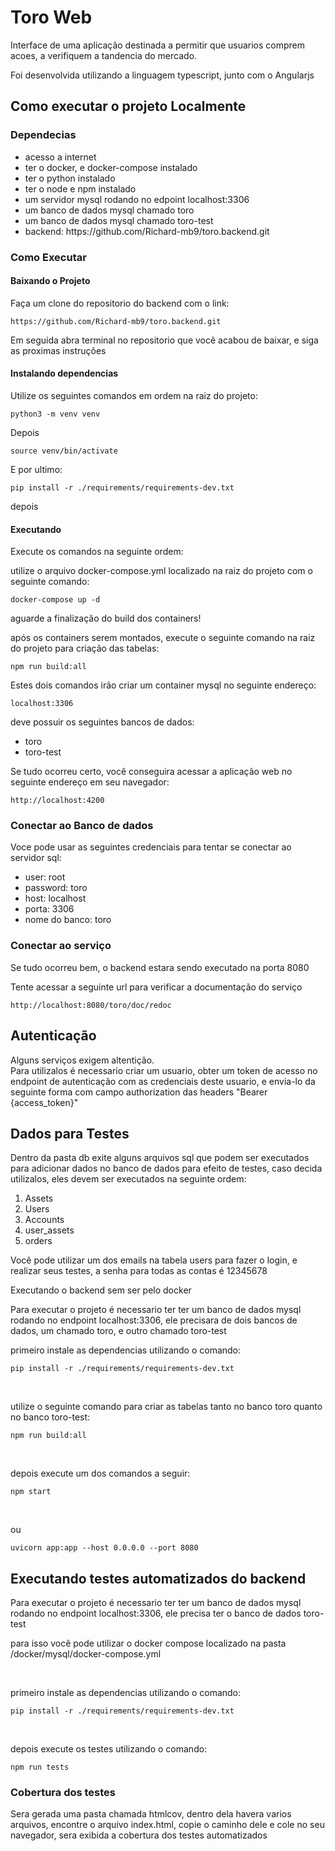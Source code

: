 <h1> Toro Web </h1>

<p> Interface de uma aplicação destinada a permitir que usuarios comprem acoes, a verifiquem a tandencia do mercado. </p>

<p> Foi desenvolvida utilizando a linguagem typescript, junto com o Angularjs</p>

<h2> Como executar o projeto Localmente</h2>
<h3> Dependecias</h3>
<ul>
    <li>acesso a internet</li>
    <li>ter o docker, e docker-compose instalado</li>
    <li>ter o python instalado</li>
    <li>ter o node e npm instalado</li>
    <li>um servidor mysql rodando no edpoint localhost:3306</li>
    <li>um banco de dados mysql chamado toro</li>
    <li>um banco de dados mysql chamado toro-test</li>
    <li>backend: https://github.com/Richard-mb9/toro.backend.git
</ul>

<h3> Como Executar </h3>

<h4> Baixando o Projeto</h4>

<p> Faça um clone do repositorio do backend com o link: </p>

```
https://github.com/Richard-mb9/toro.backend.git
```

<p> Em seguida abra terminal no repositorio que você acabou de baixar, e siga as proximas instruções </p>


<h4>Instalando dependencias</h4>
<p> Utilize os seguintes comandos em ordem na raiz do projeto:</p>

```
python3 -m venv venv
```

<p> Depois</p>

```
source venv/bin/activate
```

<p> E por ultimo:</p>

```
pip install -r ./requirements/requirements-dev.txt
```
<p>depois</p>

<h4>Executando </h4>
<p> Execute os comandos na seguinte ordem:</p>
<p> utilize o arquivo docker-compose.yml localizado na raiz do projeto com o seguinte comando:</p>

```
docker-compose up -d
```

<p> aguarde a finalização do build dos containers!</p>
<p> após os containers serem montados, execute o seguinte comando na raiz do projeto para criação das tabelas:</p>

```
npm run build:all
```
Estes dois comandos irão criar um container mysql no seguinte endereço:

```
localhost:3306
```

deve possuir os seguintes bancos de dados:

<ul>
  <li>toro</li>
  <li>toro-test</li>
</ul>

<p> Se tudo ocorreu certo, você conseguira acessar a aplicação web no seguinte endereço em seu navegador: </p>

```
http://localhost:4200
```

<h3> Conectar ao Banco de dados </h3>
<p> Voce pode usar as seguintes credenciais para tentar se conectar ao servidor sql:</p>
<ul>
  <li>user: root</li>
  <li>password: toro</li>
  <li>host: localhost</li>
  <li>porta: 3306</li>
  <li>nome do banco: toro</li>
</ul>

<h3> Conectar ao serviço </h3>
<p> Se tudo ocorreu bem, o backend estara sendo executado na porta 8080</p>
<p> Tente acessar a seguinte url para verificar a documentação do serviço</p>

```
http://localhost:8080/toro/doc/redoc  
```

<h2>Autenticação</h2>
Alguns serviços exigem altentição.<br>
Para utilizalos é necessario criar um usuario, obter um token de acesso no endpoint de autenticação com as credenciais deste usuario, e envia-lo da seguinte forma com campo authorization das headers "Bearer {access_token}"

<h2>Dados para Testes</h2>
Dentro da pasta db exite alguns arquivos sql que podem ser executados para adicionar dados no banco de dados para efeito de testes, caso decida utilizalos, eles devem ser executados na seguinte ordem:
<ol>
  <li>Assets</li>
  <li>Users</li>
  <li>Accounts</li>
  <li>user_assets</li>
  <li>orders</li>
</ol>

<p> Você pode utilizar um dos emails na tabela users para fazer o login, e realizar seus testes, a senha para todas as contas é 12345678 </P

<h2>Executando o backend sem ser pelo docker</h2>
<p> Para executar o projeto é necessario ter ter um banco de dados mysql rodando no endpoint localhost:3306, ele precisara de dois bancos de dados, um chamado toro, e outro chamado toro-test</p>

<p>primeiro instale as dependencias utilizando o comando:</p>

```
pip install -r ./requirements/requirements-dev.txt
```
<br>
<p>utilize o seguinte comando para criar as tabelas tanto no banco toro quanto no banco toro-test:</p>

```
npm run build:all
```
<br>
<p>depois execute um dos comandos a seguir:</p>

```
npm start
```
<br>
<p>ou</p>

```
uvicorn app:app --host 0.0.0.0 --port 8080
```

<h2>Executando testes automatizados do backend</h2>
<p> Para executar o projeto é necessario ter ter um banco de dados mysql rodando no endpoint localhost:3306, ele precisa ter o banco de dados toro-test</p>

<p> para isso você pode utilizar o docker compose localizado na pasta /docker/mysql/docker-compose.yml</p>
<br>
<p>primeiro instale as dependencias utilizando o comando:</p>

```
pip install -r ./requirements/requirements-dev.txt
```
<br>

<p>depois execute os testes utilizando o comando:</p>

```
npm run tests
```
<h3>Cobertura dos testes </h3>


<p>Sera gerada uma pasta chamada htmlcov, dentro dela havera varios arquivos, encontre o arquivo index.html, copie o caminho dele e cole no seu navegador, sera exibida a cobertura dos testes automatizados </p>












